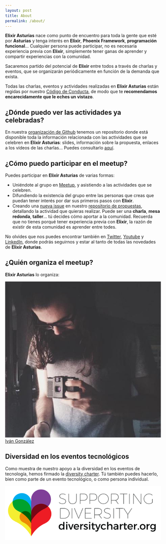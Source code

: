 ```yaml
---
layout: post
title: About
permalink: /about/
---
```


**Elixir Asturias** nace como punto de encuentro para toda la gente que esté por **Asturias** y tenga interés en **Elixir**, **Phoenix Framework**, **programación funcional**... Cualquier persona puede participar, no es necesaria experiencia previa con **Elixir**, simplemente tener ganas de aprender y compartir experiencias con la comunidad.

Sacaremos partido del potencial de **Elixir** entre todos a través de charlas y eventos, que se organizarán periódicamente en función de la demanda que exista.

Todas las charlas, eventos y actividades realizadas en **Elixir Asturias** están regidas por nuestro [Código de Conducta](http://bit.ly/ElixirAsturiasCoC), de modo que te **recomendamos encarecidamente que le eches un vistazo**.

## ¿Dónde puedo ver las actividades ya celebradas?

En nuestra [organización de Github](https://github.com/elixirasturias) tenemos un repositorio donde está disponible toda la información relacionada con las actividades que se celebren en **Elixir Asturias**: slides, información sobre la propuesta, enlaces a los vídeos de las charlas... Puedes consultarlo [aquí](https://github.com/elixirasturias/actividades).

## ¿Cómo puedo participar en el meetup?

Puedes participar en **Elixir Asturias** de varias formas:

* Uniéndote al grupo en [Meetup](https://www.meetup.com/Elixir-Asturias), y asistiendo a las actividades que se celebren.
* Difundiendo la existencia del grupo entre las personas que creas que puedan tener interés por dar sus primeros pasos con **Elixir**.
* Creando una [nueva issue](https://github.com/elixirasturias/propuestas/issues/new) en nuestro [repositorio de propuestas](https://github.com/elixirasturias/propuestas), detallando la actividad que quieras realizar. Puede ser una **charla**, **mesa redonda**, **taller**... tú decides cómo aportar a la comunidad. Recuerda que no tienes porqué tener experiencia previa con **Elixir**, la razón de existir de esta comunidad es aprender entre todes.

No olvides que nos puedes encontrar también en [Twitter](https://twitter.com/elixirasturias), [Youtube](http://bit.ly/ElixirAsturiasYoutube) y [LinkedIn](http://bit.ly/ElixirAsturiasLinkedIn), donde podrás seguirnos y estar al tanto de todas las novedades de **Elixir Asturias**.

## ¿Quién organiza el meetup?

**Elixir Asturias** lo organiza:

<div class="row">
  <div class="member">
    <img src="/assets/dreamingechoes.jpg">
    <span><a href="https://github.com/dreamingechoes">Iván González</a></span>
  </div>
</div>

## Diversidad en los eventos tecnológicos

Como muestra de nuestro apoyo a la diversidad en los eventos de tecnología, hemos firmado la [diversity charter](http://diversitycharter.org/). Tú también puedes hacerlo, bien como parte de un evento tecnológico,
o como persona individual.

![Diversity Charter](/assets/diversitycharterlogo.png)
